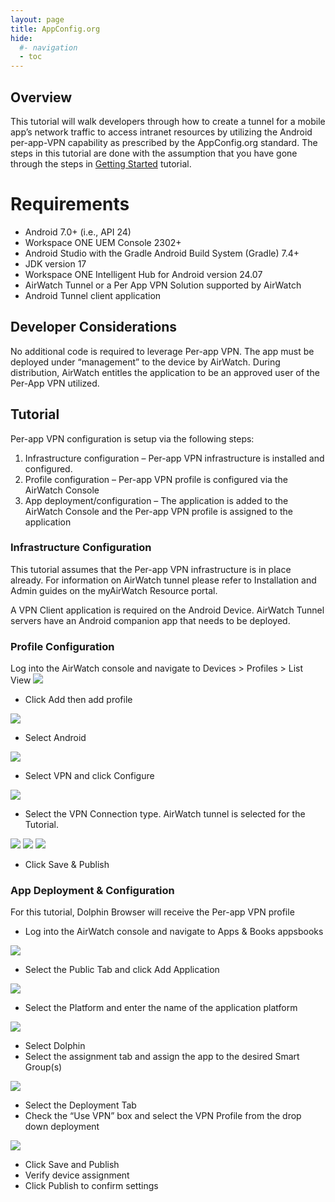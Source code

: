 ```yaml
---
layout: page
title: AppConfig.org
hide:
  #- navigation
  - toc
---
```


## Overview

This tutorial will walk developers through how to create a tunnel for a mobile app’s network traffic to access intranet resources by utilizing the Android per-app-VPN capability as prescribed by the AppConfig.org standard. The steps in this tutorial are done with the assumption that you have gone through the steps in [Getting Started](../getting-started.md) tutorial.

# Requirements

- Android 7.0+ (i.e., API 24)
- Workspace ONE UEM Console 2302+
- Android Studio with the Gradle Android Build System (Gradle) 7.4+
- JDK version 17
- Workspace ONE Intelligent Hub for Android version 24.07
- AirWatch Tunnel or a Per App VPN Solution supported by AirWatch
- Android Tunnel client application

## Developer Considerations

No additional code is required to leverage Per-app VPN. The app must be deployed under “management” to the device by AirWatch. During distribution, AirWatch entitles the application to be an approved user of the Per-App VPN utilized.

## Tutorial

Per-app VPN configuration is setup via the following steps:

1. Infrastructure configuration – Per-app VPN infrastructure is installed and configured.
2. Profile configuration – Per-app VPN profile is configured via the AirWatch Console
3. App deployment/configuration – The application is added to the AirWatch Console and the Per-app VPN profile is assigned to the application

### Infrastructure Configuration

This tutorial assumes that the Per-app VPN infrastructure is in place already. For information on AirWatch tunnel please refer to Installation and Admin guides on the myAirWatch Resource portal.

A VPN Client application is required on the Android Device. AirWatch Tunnel servers have an Android companion app that needs to be deployed.

### Profile Configuration

Log into the AirWatch console and navigate to Devices > Profiles > List View
![](./5ecd3980-e801-4412-a593-74612e4f9d28)

- Click Add then add profile
  
![](./92085076-9b70-44e2-bb90-085a8f573978)

- Select Android

![](./24d4fd40-d9af-42eb-94b0-7232e9a326c5)

- Select VPN and click Configure

![](./d2c5e4db-c7da-4160-9a59-4a33bcfae4fc)

- Select the VPN Connection type. AirWatch tunnel is selected for the Tutorial.

![](./fbab9ab3-2b71-44a2-9cd5-b95679732a02)
![](./aafaf476-ab70-4ee5-9583-f9b074fbfbc1)
![](./911a6c42-aff9-4286-9804-ba34d48b5add)

- Click Save & Publish

### App Deployment & Configuration

For this tutorial, Dolphin Browser will receive the Per-app VPN profile

- Log into the AirWatch console and navigate to Apps & Books
appsbooks

![](./cd10e8b7-4e78-4484-8e39-49f599edf793)

- Select the Public Tab and click Add Application

![](./6381c1c6-8158-452c-b2fa-66303f0b1331)

- Select the Platform and enter the name of the application platform

![](./77179364-8037-4e6d-9ea0-22c23cf84f27)

- Select Dolphin
- Select the assignment tab and assign the app to the desired Smart Group(s)

![](./8d790ed1-c77f-4933-be1b-874c54cbe99b)

- Select the Deployment Tab
- Check the “Use VPN” box and select the VPN Profile from the drop down deployment

![](./f6d1badc-6c8e-43dd-b96d-36962fe3b07a)

- Click Save and Publish
- Verify device assignment
- Click Publish to confirm settings
